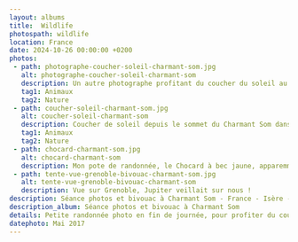 ```yaml
---
layout: albums
title:  Wildlife
photospath: wildlife
location: France
date: 2024-10-26 00:00:00 +0200
photos:
 - path: photographe-coucher-soleil-charmant-som.jpg
   alt: photographe-coucher-soleil-charmant-som
   description: Un autre photographe profitant du coucher du soleil au sommet du Charmant Som.
   tag1: Animaux
   tag2: Nature
 - path: coucher-soleil-charmant-som.jpg
   alt: coucher-soleil-charmant-som
   description: Coucher de soleil depuis le sommet du Charmant Som dans le massif de la Chartreuse.
   tag1: Animaux
   tag2: Nature
 - path: chocard-charmant-som.jpg
   alt: chocard-charmant-som
   description: Mon pote de randonnée, le Chocard à bec jaune, apparemment il a eu du mal à me reconnaître cette fois-ci :)
 - path: tente-vue-grenoble-bivouac-charmant-som.jpg
   alt: tente-vue-grenoble-bivouac-charmant-som
   description: Vue sur Grenoble, Jupiter veillait sur nous !
description: Séance photos et bivouac à Charmant Som - France - Isère - Grenoble - Photographies
description_album: Séance photos et bivouac à Charmant Som
details: Petite randonnée photo en fin de journée, pour profiter du coucher de soleil depuis le sommet du Charmant Som. Objectif atteint avec un ciel splendide. Vient ensuite le bivouac pendant lequel j'ai pu réaliser quelques photos de ciel étoilé.
datephoto: Mai 2017
---
```


